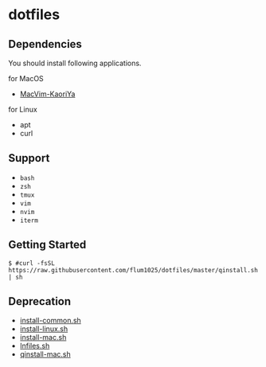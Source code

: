 # dotfiles

## Dependencies

You should install following applications.

for MacOS

- [MacVim-KaoriYa](https://github.com/splhack/macvim-kaoriya)

for Linux

- apt
- curl

## Support

- `bash`
- `zsh`
- `tmux`
- `vim`
- `nvim`
- `iterm`

## Getting Started

    $ #curl -fsSL https://raw.githubusercontent.com/flum1025/dotfiles/master/qinstall.sh | sh

## Deprecation

- [install-common.sh](/install-common.sh)
- [install-linux.sh](/install-linux.sh)
- [install-mac.sh](/install-mac.sh)
- [lnfiles.sh](/lnfiles.sh)
- [qinstall-mac.sh](/qinstall-mac.sh)
